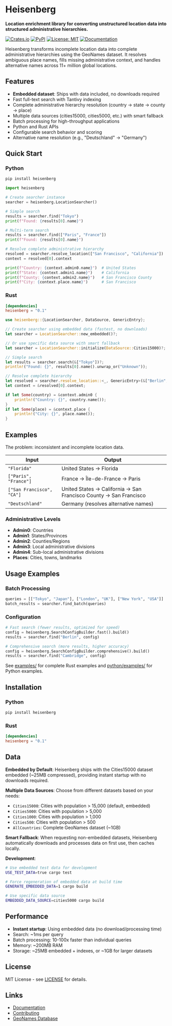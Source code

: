 # Heisenberg

**Location enrichment library for converting unstructured location data into structured administrative hierarchies.**

[![Crates.io](https://img.shields.io/crates/v/heisenberg)](https://crates.io/crates/heisenberg)
[![PyPI](https://img.shields.io/pypi/v/heisenberg)](https://pypi.org/project/heisenberg/)
[![License: MIT](https://img.shields.io/badge/License-MIT-yellow.svg)](https://opensource.org/licenses/MIT)
[![Documentation](https://docs.rs/heisenberg/badge.svg)](https://docs.rs/heisenberg)

Heisenberg transforms incomplete location data into complete administrative hierarchies using the GeoNames dataset. It resolves ambiguous place names, fills missing administrative context, and handles alternative names across 11+ million global locations.

## Features

- **Embedded dataset**: Ships with data included, no downloads required
- Fast full-text search with Tantivy indexing
- Complete administrative hierarchy resolution (country → state → county → place)
- Multiple data sources (cities15000, cities5000, etc.) with smart fallback
- Batch processing for high-throughput applications
- Python and Rust APIs
- Configurable search behavior and scoring
- Alternative name resolution (e.g., "Deutschland" → "Germany")

## Quick Start

### Python

```bash
pip install heisenberg
```

```python
import heisenberg

# Create searcher instance
searcher = heisenberg.LocationSearcher()

# Simple search
results = searcher.find("Tokyo")
print(f"Found: {results[0].name}")

# Multi-term search
results = searcher.find(["Paris", "France"])
print(f"Found: {results[0].name}")

# Resolve complete administrative hierarchy
resolved = searcher.resolve_location(["San Francisco", "California"])
context = resolved[0].context

print(f"Country: {context.admin0.name}")  # United States
print(f"State: {context.admin1.name}")    # California
print(f"County: {context.admin2.name}")   # San Francisco County
print(f"City: {context.place.name}")      # San Francisco
```

### Rust

```toml
[dependencies]
heisenberg = "0.1"
```

```rust
use heisenberg::{LocationSearcher, DataSource, GenericEntry};

// Create searcher using embedded data (fastest, no downloads)
let searcher = LocationSearcher::new_embedded()?;

// Or use specific data source with smart fallback
let searcher = LocationSearcher::initialize(DataSource::Cities15000)?;

// Simple search
let results = searcher.search(&["Tokyo"])?;
println!("Found: {}", results[0].name().unwrap_or("Unknown"));

// Resolve complete hierarchy
let resolved = searcher.resolve_location::<_, GenericEntry>(&["Berlin", "Germany"])?;
let context = &resolved[0].context;

if let Some(country) = &context.admin0 {
    println!("Country: {}", country.name());
}
if let Some(place) = &context.place {
    println!("City: {}", place.name());
}
```

## Examples

The problem: inconsistent and incomplete location data.

| Input | Output |
|-------|--------|
| `"Florida"` | United States → Florida |
| `["Paris", "France"]` | France → Île-de-France → Paris |
| `["San Francisco", "CA"]` | United States → California → San Francisco County → San Francisco |
| `"Deutschland"` | Germany (resolves alternative names) |

### Administrative Levels

- **Admin0**: Countries
- **Admin1**: States/Provinces
- **Admin2**: Counties/Regions
- **Admin3**: Local administrative divisions
- **Admin4**: Sub-local administrative divisions
- **Places**: Cities, towns, landmarks

## Usage Examples

### Batch Processing

```python
queries = [["Tokyo", "Japan"], ["London", "UK"], ["New York", "USA"]]
batch_results = searcher.find_batch(queries)
```

### Configuration

```python
# Fast search (fewer results, optimized for speed)
config = heisenberg.SearchConfigBuilder.fast().build()
results = searcher.find("Berlin", config)

# Comprehensive search (more results, higher accuracy)
config = heisenberg.SearchConfigBuilder.comprehensive().build()
results = searcher.find("Cambridge", config)
```

See [examples/](examples/) for complete Rust examples and [python/examples/](python/examples/) for Python examples.

## Installation

### Python

```bash
pip install heisenberg
```

### Rust

```toml
[dependencies]
heisenberg = "0.1"
```

## Data

**Embedded by Default**: Heisenberg ships with the Cities15000 dataset embedded (~25MB compressed), providing instant startup with no downloads required.

**Multiple Data Sources**: Choose from different datasets based on your needs:
- `Cities15000`: Cities with population > 15,000 (default, embedded)
- `Cities5000`: Cities with population > 5,000
- `Cities1000`: Cities with population > 1,000
- `Cities500`: Cities with population > 500
- `AllCountries`: Complete GeoNames dataset (~1GB)

**Smart Fallback**: When requesting non-embedded datasets, Heisenberg automatically downloads and processes data on first use, then caches locally.

**Development**:
```bash
# Use embedded test data for development
USE_TEST_DATA=true cargo test

# Force regeneration of embedded data at build time
GENERATE_EMBEDDED_DATA=1 cargo build

# Use specific data source
EMBEDDED_DATA_SOURCE=cities5000 cargo build
```

## Performance

- **Instant startup**: Using embedded data (no download/processing time)
- Search: ~1ms per query
- Batch processing: 10-100x faster than individual queries
- Memory: ~200MB RAM
- Storage: ~25MB embedded + indexes, or ~1GB for larger datasets

## License

MIT License - see [LICENSE](LICENSE) for details.

## Links

- [Documentation](https://docs.rs/heisenberg)
- [Contributing](CONTRIBUTING.md)
- [GeoNames Database](http://www.geonames.org/)
